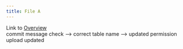 ```yaml
---
title: File A
---
```

Link to [Overview](../overview)  
commit message check --> correct table name --> updated permission upload updated
